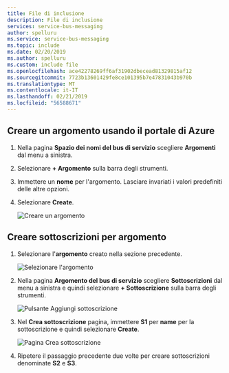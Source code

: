 ```yaml
---
title: File di inclusione
description: File di inclusione
services: service-bus-messaging
author: spelluru
ms.service: service-bus-messaging
ms.topic: include
ms.date: 02/20/2019
ms.author: spelluru
ms.custom: include file
ms.openlocfilehash: ace42278269ff6af31902dbecead81329815af12
ms.sourcegitcommit: 7723b13601429fe8ce101395b7e47831043b970b
ms.translationtype: MT
ms.contentlocale: it-IT
ms.lasthandoff: 02/21/2019
ms.locfileid: "56588671"
---
```

## <a name="create-a-topic-using-the-azure-portal"></a>Creare un argomento usando il portale di Azure
1. Nella pagina **Spazio dei nomi del bus di servizio** scegliere **Argomenti** dal menu a sinistra.
2. Selezionare **+ Argomento** sulla barra degli strumenti. 
4. Immettere un **nome** per l'argomento. Lasciare invariati i valori predefiniti delle altre opzioni.
5. Selezionare **Create**.

    ![Creare un argomento](./media/service-bus-create-topics-subscriptions-portal/create-topic.png)

## <a name="create-subscriptions-to-the-topic"></a>Creare sottoscrizioni per argomento
1. Selezionare l'**argomento** creato nella sezione precedente. 
    
    ![Selezionare l'argomento](./media/service-bus-create-topics-subscriptions-portal/select-topic.png)
2. Nella pagina **Argomento del bus di servizio** scegliere **Sottoscrizioni** dal menu a sinistra e quindi selezionare **+ Sottoscrizione** sulla barra degli strumenti. 
    
    ![Pulsante Aggiungi sottoscrizione](./media/service-bus-create-topics-subscriptions-portal/add-subscription-button.png)
3. Nel **Crea sottoscrizione** pagina, immettere **S1** per **name** per la sottoscrizione e quindi selezionare **Create**. 

    ![Pagina Crea sottoscrizione](./media/service-bus-create-topics-subscriptions-portal/create-subscription-page.png)
4. Ripetere il passaggio precedente due volte per creare sottoscrizioni denominate **S2** e **S3**.